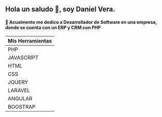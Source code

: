 ## Hola un saludo 👋, soy Daniel Vera.

#### 💼 Acualmente me dedico a Desarrollador de Software en una empresa, donde se cuenta con un ERP y CRM con PHP

| Mis Herramientas |
| ------------- |
| PHP  |
| JAVASCRIPT  |
| HTML |
| CSS |
| JQUERY |
| LARAVEL |
| ANGULAR |
| BOOSTRAP |
